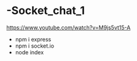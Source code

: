 # -Socket_chat_1
https://www.youtube.com/watch?v=M9js5vt15-A

- npm i express
- npm i socket.io
- node index
